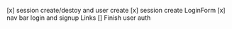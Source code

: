 
[x] session create/destoy and user create
[x] session create LoginForm 
[x] nav bar login and signup Links
[] Finish user auth
